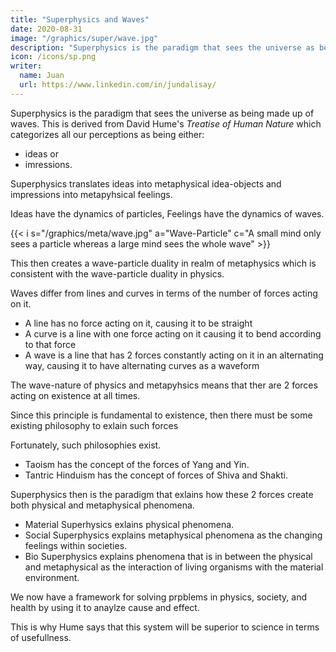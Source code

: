 ```yaml
---
title: "Superphysics and Waves"
date: 2020-08-31
image: "/graphics/super/wave.jpg"
description: "Superphysics is the paradigm that sees the universe as being made up of waves. This is derived from David Hume"
icon: /icons/sp.png
writer:
  name: Juan
  url: https://www.linkedin.com/in/jundalisay/
---
```




Superphysics is the paradigm that sees the universe as being made up of waves. This is derived from David Hume's *Treatise of Human Nature* which categorizes all our perceptions as being either:
- ideas or
- imressions. 

Superphysics translates ideas into metaphysical idea-objects and impressions into metapyhsical feelings. 

Ideas have the dynamics of particles, Feelings have the dynamics of waves. 


{{< i s="/graphics/meta/wave.jpg" a="Wave-Particle" c="A small mind only sees a particle whereas a large mind sees the whole wave" >}}

This then creates a wave-particle duality in realm of metaphysics which is consistent with the wave-particle duality in physics. 

Waves differ from lines and curves in terms of the number of forces acting on it.
- A line has no force acting on it, causing it to be straight 
- A curve is a line with one force acting on it causing it to bend according to that force
- A wave is a line that has 2 forces constantly acting on it in an alternating way, causing it to have alternating curves as a waveform

The wave-nature of physics and metapyhsics means that ther are 2 forces acting on existence at all times.

Since this principle is fundamental to existence, then there must be some existing philosophy to exlain such forces  

Fortunately, such philosophies exist. 

- Taoism has the concept of the forces of Yang and Yin.
- Tantric Hinduism has the concept of forces of Shiva and Shakti.

Superphysics then is the paradigm that exlains how these 2 forces create both physical and metaphysical phenomena.

- Material Superhysics exlains physical phenomena.
- Social Superphysics explains metaphysical phenomena as the changing feelings within societies. 
- Bio Superphysics explains phenomena that is in between the physical and metaphysical as the interaction of living organisms with the material environment.


We now have a framework for solving prpblems in physics, society, and health by using it to anaylze cause and effect.

This is why Hume says that this system will be superior to science in terms of usefullness.